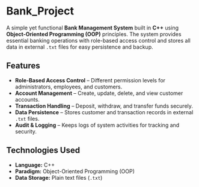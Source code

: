 # Bank_Project

A simple yet functional **Bank Management System** built in **C++** using **Object-Oriented Programming (OOP)** principles.
The system provides essential banking operations with role-based access control and stores all data in external `.txt` files for easy persistence and backup.

## Features
- **Role-Based Access Control** – Different permission levels for administrators, employees, and customers.
- **Account Management** – Create, update, delete, and view customer accounts.
- **Transaction Handling** – Deposit, withdraw, and transfer funds securely.
- **Data Persistence** – Stores customer and transaction records in external `.txt` files.
- **Audit & Logging** – Keeps logs of system activities for tracking and security.

## Technologies Used
- **Language:** C++
- **Paradigm:** Object-Oriented Programming (OOP)
- **Data Storage:** Plain text files (`.txt`)
